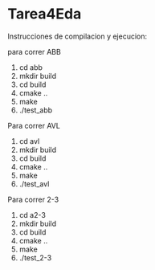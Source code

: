 # Tarea4Eda


Instrucciones de compilacion y ejecucion:

para correr ABB

1. cd abb
2. mkdir build
3. cd build
4. cmake ..
5. make
6. ./test_abb


Para correr AVL

1. cd avl
2. mkdir build
3. cd build
4. cmake ..
5. make
6. ./test_avl

Para correr 2-3

1. cd a2-3
2. mkdir build
3. cd build
4. cmake ..
5. make
6. ./test_2-3

